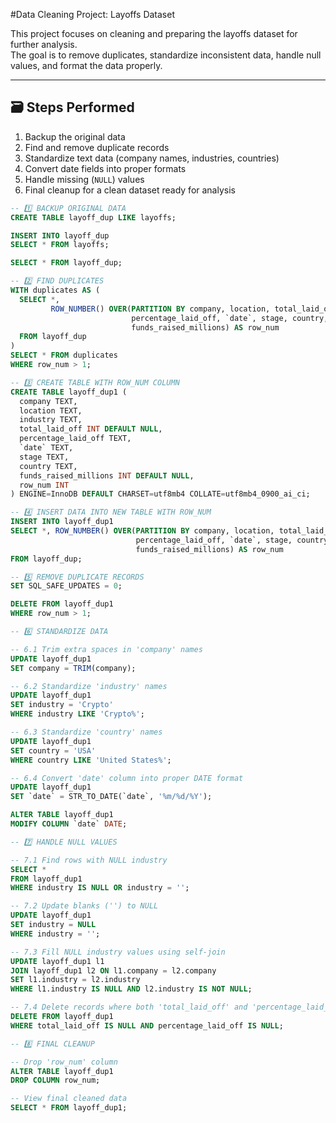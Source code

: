#Data Cleaning Project: Layoffs Dataset

This project focuses on cleaning and preparing the layoffs dataset for further analysis.  
The goal is to remove duplicates, standardize inconsistent data, handle null values, and format the data properly.

---

## 🗃️ Steps Performed

1. Backup the original data
2. Find and remove duplicate records
3. Standardize text data (company names, industries, countries)
4. Convert date fields into proper formats
5. Handle missing (`NULL`) values
6. Final cleanup for a clean dataset ready for analysis

```sql
-- 1️⃣ BACKUP ORIGINAL DATA
CREATE TABLE layoff_dup LIKE layoffs;

INSERT INTO layoff_dup
SELECT * FROM layoffs;

SELECT * FROM layoff_dup;

-- 2️⃣ FIND DUPLICATES
WITH duplicates AS (
  SELECT *,
         ROW_NUMBER() OVER(PARTITION BY company, location, total_laid_off, 
                           percentage_laid_off, `date`, stage, country, 
                           funds_raised_millions) AS row_num
  FROM layoff_dup
)
SELECT * FROM duplicates
WHERE row_num > 1;

-- 3️⃣ CREATE TABLE WITH ROW_NUM COLUMN
CREATE TABLE layoff_dup1 (
  company TEXT,
  location TEXT,
  industry TEXT,
  total_laid_off INT DEFAULT NULL,
  percentage_laid_off TEXT,
  `date` TEXT,
  stage TEXT,
  country TEXT,
  funds_raised_millions INT DEFAULT NULL,
  row_num INT
) ENGINE=InnoDB DEFAULT CHARSET=utf8mb4 COLLATE=utf8mb4_0900_ai_ci;

-- 4️⃣ INSERT DATA INTO NEW TABLE WITH ROW_NUM
INSERT INTO layoff_dup1
SELECT *, ROW_NUMBER() OVER(PARTITION BY company, location, total_laid_off, 
                            percentage_laid_off, `date`, stage, country, 
                            funds_raised_millions) AS row_num
FROM layoff_dup;

-- 5️⃣ REMOVE DUPLICATE RECORDS
SET SQL_SAFE_UPDATES = 0;

DELETE FROM layoff_dup1
WHERE row_num > 1;

-- 6️⃣ STANDARDIZE DATA

-- 6.1 Trim extra spaces in 'company' names
UPDATE layoff_dup1
SET company = TRIM(company);

-- 6.2 Standardize 'industry' names
UPDATE layoff_dup1
SET industry = 'Crypto'
WHERE industry LIKE 'Crypto%';

-- 6.3 Standardize 'country' names
UPDATE layoff_dup1
SET country = 'USA'
WHERE country LIKE 'United States%';

-- 6.4 Convert 'date' column into proper DATE format
UPDATE layoff_dup1
SET `date` = STR_TO_DATE(`date`, '%m/%d/%Y');

ALTER TABLE layoff_dup1
MODIFY COLUMN `date` DATE;

-- 7️⃣ HANDLE NULL VALUES

-- 7.1 Find rows with NULL industry
SELECT *
FROM layoff_dup1
WHERE industry IS NULL OR industry = '';

-- 7.2 Update blanks ('') to NULL
UPDATE layoff_dup1
SET industry = NULL
WHERE industry = '';

-- 7.3 Fill NULL industry values using self-join
UPDATE layoff_dup1 l1
JOIN layoff_dup1 l2 ON l1.company = l2.company
SET l1.industry = l2.industry
WHERE l1.industry IS NULL AND l2.industry IS NOT NULL;

-- 7.4 Delete records where both 'total_laid_off' and 'percentage_laid_off' are NULL
DELETE FROM layoff_dup1
WHERE total_laid_off IS NULL AND percentage_laid_off IS NULL;

-- 8️⃣ FINAL CLEANUP

-- Drop 'row_num' column
ALTER TABLE layoff_dup1
DROP COLUMN row_num;

-- View final cleaned data
SELECT * FROM layoff_dup1;

```
